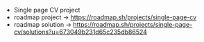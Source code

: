 -  Single page CV project
  - roadmap project → https://roadmap.sh/projects/single-page-cv
  -  roadmap solution → https://roadmap.sh/projects/single-page-cv/solutions?u=673049b231d65c235db86524
